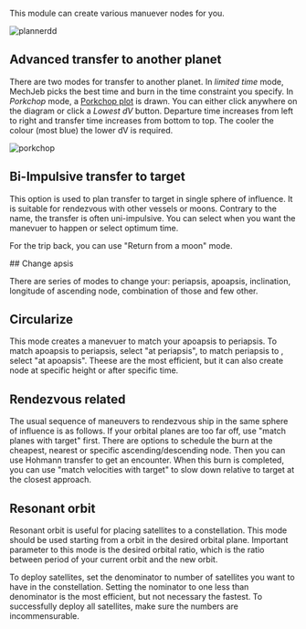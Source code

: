 This module can create various manuever nodes for you.

![plannerdd](https://user-images.githubusercontent.com/11995799/51346834-df98d180-1a9e-11e9-82ed-56220def479a.png)

## Advanced transfer to another planet

There are two modes for transfer to another planet. In _limited time_ mode, MechJeb picks the best time and burn in the time constraint you specify. In _Porkchop_ mode, a [Porkchop plot](https://en.wikipedia.org/wiki/Porkchop_plot) is drawn. You can either click anywhere on the diagram or click a _Lowest dV_ button. Departure time increases from left to right and transfer time increases from bottom to top. The cooler the colour (most blue) the lower dV is required.

![porkchop](https://user-images.githubusercontent.com/11995799/51347212-c3496480-1a9f-11e9-8978-421509b86e35.png)

## Bi-Impulsive transfer to target

This option is used to plan transfer to target in single sphere of influence. It is suitable for rendezvous with other vessels or moons. Contrary to the name, the transfer is often uni-impulsive. You can select when you want the manevuer to happen or select optimum time.

For the trip back, you can use "Return from a moon" mode.

## Change apsis

There are series of modes to change your: periapsis, apoapsis, inclination, longitude of ascending node, combination of those and few other.

## Circularize

This mode creates a manevuer to match your apoapsis to periapsis. To match apoapsis to periapsis, select "at periapsis", to match periapsis to , select "at apoapsis". Theese are the most efficient, but it can also create node at specific height or after specific time.

## Rendezvous related

The usual sequence of maneuvers to rendezvous ship in the same sphere of influence is as follows. If your orbital planes are too far off, use "match planes with target" first. There are options to schedule the burn at the cheapest, nearest or specific ascending/descending node. Then you can use Hohmann transfer to get an encounter. When this burn is completed, you can use "match velocities with target" to slow down relative to target at the closest approach.

## Resonant orbit

Resonant orbit is useful for placing satellites to a constellation. This mode should be used starting from a orbit in the desired orbital plane. Important parameter to this mode is the desired orbital ratio, which is the ratio between period of your current orbit and the new orbit.

To deploy satellites, set the denominator to number of satellites you want to have in the constellation. Setting the nominator to one less than denominator is the most efficient, but not necessary the fastest. To successfully deploy all satellites, make sure the numbers are incommensurable.
